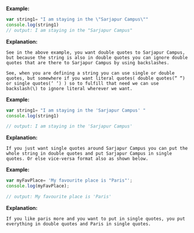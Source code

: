 **Example:**
```javascript
var string1= "I am staying in the \"Sarjapur Campus\""
console.log(string1)
// output: I am staying in the "Sarjapur Campus"

```
**Explanation:**

    See in the above example, you want double quotes to Sarjapur Campus, but because the string is also in double quotes you can ignore double quotes that are there to Sarjapur Campus by using backslashes.

    See, when you are defining a string you can use single or double quotes, but somewhere if you want literal quotes( double quotes(“ “) or single quotes(‘ ‘) ) so to fulfill that need we can use backslash(\) to ignore literal wherever we want.


**Example:**
```javascript
var string1= "I am staying in the 'Sarjapur Campus' "
console.log(string1)

// output: I am staying in the 'Sarjapur Campus'

```
**Explanation:**

    If you just want single quotes around Sarjapur Campus you can put the whole string in double quotes and put Sarjapur Campus in single quotes. Or else vice-versa format also as shown below.



**Example:**
```javascript
var myFavPlace= 'My favourite place is "Paris"';
console.log(myFavPlace);

// output: My favourite place is 'Paris'

```

**Explanation:**

    If you like paris more and you want to put in single quotes, you put everything in double quotes and Paris in single quotes.



